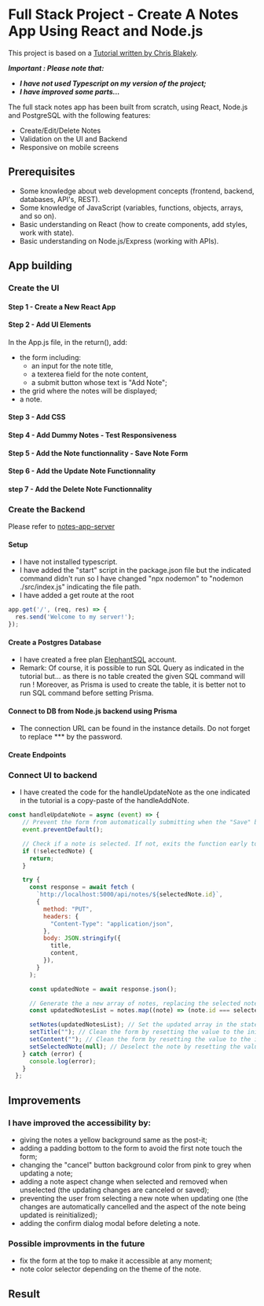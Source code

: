 # Full Stack Project - Create A Notes App Using React and Node.js
This project is based on a [Tutorial written by Chris Blakely](https://www.freecodecamp.org/news/full-stack-project-tutorial-create-a-notes-app-using-react-and-node-js/).

***Important : Please note that:***
* ***I have not used Typescript on my version of the project;***
* ***I have improved some parts...***

The full stack notes app has been built from scratch, using React, Node.js and PostgreSQL with the following features:
*  Create/Edit/Delete Notes
*  Validation on the UI and Backend
*  Responsive on mobile screens


## Prerequisites
*  Some knowledge about web development concepts (frontend, backend, databases, API's, REST).
*  Some knowledge of JavaScript (variables, functions, objects, arrays, and so on).
*  Basic understanding on React (how to create components, add styles, work with state).
*  Basic understanding on Node.js/Express (working with APIs).

## App building
### Create the UI
#### Step 1 - Create a New React App
#### Step 2 - Add UI Elements
In the App.js file, in the return(), add:
* the form including:
  * an input for the note title,
  * a texterea field for the note content,
  * a submit button whose text is "Add Note";
* the grid where the notes will be displayed;
* a note.
#### Step 3 - Add CSS
#### Step 4 - Add Dummy Notes - Test Responsiveness
#### Step 5 - Add the Note functionnality - Save Note Form
#### Step 6 - Add the Update Note Functionnality
#### step 7 - Add the Delete Note Functionnality
### Create the Backend
Please refer to [notes-app-server](https://github.com/s-manguy/notes-app-server)
#### Setup
* I have not installed typescript.
* I have added the "start" script in the package.json file but the indicated command didn't run so I have changed "npx nodemon" to "nodemon ./src/index.js" indicating the file path.
* I have added a get route at the root 
```javascript
app.get('/', (req, res) => {
  res.send('Welcome to my server!');
});
```
#### Create a Postgres Database
* I have created a free plan [ElephantSQL](https://www.elephantsql.com/) account.
* Remark: Of course, it is possible to run SQL Query as indicated in the tutorial but... as there is no table created the given SQL command will run ! Moreover, as Prisma is used to create the table, it is better not to run SQL command before setting Prisma.
#### Connect to DB from Node.js backend using Prisma
* The connection URL can be found in the instance details. Do not forget to replace *** by the password.
#### Create Endpoints
### Connect UI to backend
* I have created the code for the handleUpdateNote as the one indicated in the tutorial is a copy-paste of the handleAddNote.
```javascript
const handleUpdateNote = async (event) => {
    // Prevent the form from automatically submitting when the "Save" button is clicked.
    event.preventDefault();

    // Check if a note is selected. If not, exits the function early to prevent potential errors.
    if (!selectedNote) {
      return;
    }

    try {
      const response = await fetch (
        `http://localhost:5000/api/notes/${selectedNote.id}`,
        {
          method: "PUT",
          headers: {
            "Content-Type": "application/json",
          },
          body: JSON.stringify({
            title,
            content,
          }),
        }
      );

      const updatedNote = await response.json();

      // Generate the a new array of notes, replacing the selected note with the updated one where the id matches.
      const updatedNotesList = notes.map((note) => (note.id === selectedNote.id ? updatedNote : note));

      setNotes(updatedNotesList); // Set the updated array in the state.
      setTitle(""); // Clean the form by resetting the value to the initial state.
      setContent(""); // Clean the form by resetting the value to the initial state.
      setSelectedNote(null); // Deselect the note by resetting the value to the initial state.
    } catch (error) {
      console.log(error);
    }  
  };
``` 

## Improvements 
### I have improved the accessibility by:
* giving the notes a yellow background same as the post-it;
* adding a padding bottom to the form to avoid the first note touch the form;
* changing the "cancel" button background color from pink to grey when updating a note;
* adding a note aspect change when selected and removed when unselected (the updating changes are canceled or saved);
* preventing the user from selecting a new note when updating one (the changes are automatically cancelled and the aspect of the note being updated is reinitialized);
* adding the confirm dialog modal before deleting a note.
### Possible improvments in the future
* fix the form at the top to make it accessible at any moment;
* note color selector depending on the theme of the note.

## Result


<!-- # Getting Started with Create React App

This project was bootstrapped with [Create React App](https://github.com/facebook/create-react-app).

## Available Scripts

In the project directory, you can run:

### `npm start`

Runs the app in the development mode.\
Open [http://localhost:3000](http://localhost:3000) to view it in your browser.

The page will reload when you make changes.\
You may also see any lint errors in the console.

### `npm test`

Launches the test runner in the interactive watch mode.\
See the section about [running tests](https://facebook.github.io/create-react-app/docs/running-tests) for more information.

### `npm run build`

Builds the app for production to the `build` folder.\
It correctly bundles React in production mode and optimizes the build for the best performance.

The build is minified and the filenames include the hashes.\
Your app is ready to be deployed!

See the section about [deployment](https://facebook.github.io/create-react-app/docs/deployment) for more information.

### `npm run eject`

**Note: this is a one-way operation. Once you `eject`, you can't go back!**

If you aren't satisfied with the build tool and configuration choices, you can `eject` at any time. This command will remove the single build dependency from your project.

Instead, it will copy all the configuration files and the transitive dependencies (webpack, Babel, ESLint, etc) right into your project so you have full control over them. All of the commands except `eject` will still work, but they will point to the copied scripts so you can tweak them. At this point you're on your own.

You don't have to ever use `eject`. The curated feature set is suitable for small and middle deployments, and you shouldn't feel obligated to use this feature. However we understand that this tool wouldn't be useful if you couldn't customize it when you are ready for it.

## Learn More

You can learn more in the [Create React App documentation](https://facebook.github.io/create-react-app/docs/getting-started).

To learn React, check out the [React documentation](https://reactjs.org/).

### Code Splitting

This section has moved here: [https://facebook.github.io/create-react-app/docs/code-splitting](https://facebook.github.io/create-react-app/docs/code-splitting)

### Analyzing the Bundle Size

This section has moved here: [https://facebook.github.io/create-react-app/docs/analyzing-the-bundle-size](https://facebook.github.io/create-react-app/docs/analyzing-the-bundle-size)

### Making a Progressive Web App

This section has moved here: [https://facebook.github.io/create-react-app/docs/making-a-progressive-web-app](https://facebook.github.io/create-react-app/docs/making-a-progressive-web-app)

### Advanced Configuration

This section has moved here: [https://facebook.github.io/create-react-app/docs/advanced-configuration](https://facebook.github.io/create-react-app/docs/advanced-configuration)

### Deployment

This section has moved here: [https://facebook.github.io/create-react-app/docs/deployment](https://facebook.github.io/create-react-app/docs/deployment)

### `npm run build` fails to minify

This section has moved here: [https://facebook.github.io/create-react-app/docs/troubleshooting#npm-run-build-fails-to-minify](https://facebook.github.io/create-react-app/docs/troubleshooting#npm-run-build-fails-to-minify) -->

